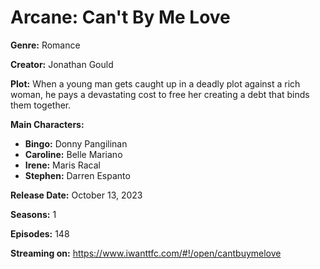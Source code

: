 # Arcane: Can't By Me Love

**Genre:** Romance

**Creator:** Jonathan Gould

**Plot:** When a young man gets caught up in a deadly plot against a rich woman, he pays a devastating cost to free her creating a debt that binds them together.

**Main Characters:** 
- **Bingo:** Donny Pangilinan
- **Caroline:** Belle Mariano
- **Irene:** Maris Racal
- **Stephen:** Darren Espanto

**Release Date:** October 13, 2023

**Seasons:** 1

**Episodes:** 148

**Streaming on:** https://www.iwanttfc.com/#!/open/cantbuymelove

